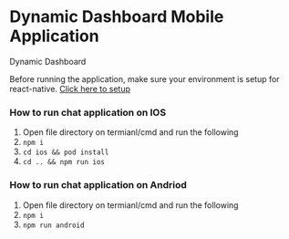 # Dynamic Dashboard Mobile Application
Dynamic Dashboard

Before running the application, make sure your environment is setup for react-native. [Click here to setup](https://facebook.github.io/react-native/docs/getting-started)
### How to run chat application on IOS

1. Open file directory on termianl/cmd and run the following
2. ```npm i```
3. ```cd ios && pod install```
3. ```cd .. && npm run ios```

### How to run chat application on Andriod

1. Open file directory on termianl/cmd and run the following
2. ```npm i```
3. ```npm run android```
